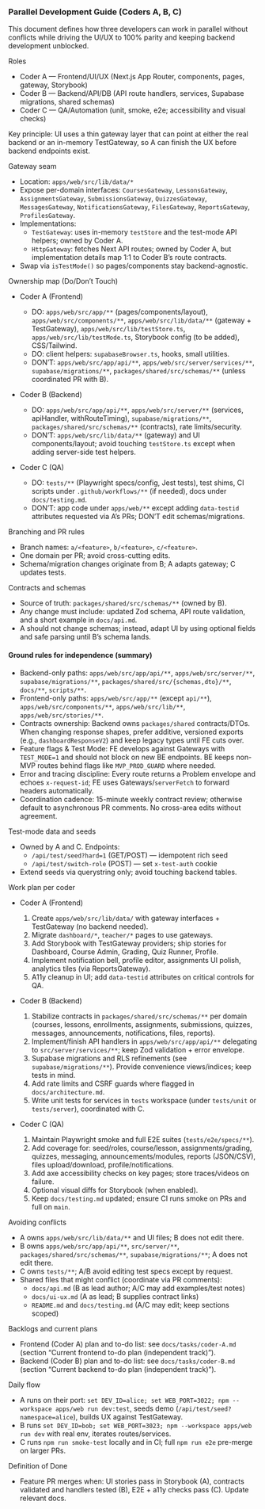 ### Parallel Development Guide (Coders A, B, C)

This document defines how three developers can work in parallel without conflicts while driving the UI/UX to 100% parity and keeping backend development unblocked.

Roles
- Coder A — Frontend/UI/UX (Next.js App Router, components, pages, gateway, Storybook)
- Coder B — Backend/API/DB (API route handlers, services, Supabase migrations, shared schemas)
- Coder C — QA/Automation (unit, smoke, e2e; accessibility and visual checks)

Key principle: UI uses a thin gateway layer that can point at either the real backend or an in-memory TestGateway, so A can finish the UX before backend endpoints exist.

Gateway seam
- Location: `apps/web/src/lib/data/*`
- Expose per-domain interfaces: `CoursesGateway`, `LessonsGateway`, `AssignmentsGateway`, `SubmissionsGateway`, `QuizzesGateway`, `MessagesGateway`, `NotificationsGateway`, `FilesGateway`, `ReportsGateway`, `ProfilesGateway`.
- Implementations:
  - `TestGateway`: uses in-memory `testStore` and the test-mode API helpers; owned by Coder A.
  - `HttpGateway`: fetches Next API routes; owned by Coder A, but implementation details map 1:1 to Coder B’s route contracts.
- Swap via `isTestMode()` so pages/components stay backend-agnostic.

Ownership map (Do/Don’t Touch)
- Coder A (Frontend)
  - DO: `apps/web/src/app/**` (pages/components/layout), `apps/web/src/components/**`, `apps/web/src/lib/data/**` (gateway + TestGateway), `apps/web/src/lib/testStore.ts`, `apps/web/src/lib/testMode.ts`, Storybook config (to be added), CSS/Tailwind.
  - DO: client helpers: `supabaseBrowser.ts`, hooks, small utilities.
  - DON’T: `apps/web/src/app/api/**`, `apps/web/src/server/services/**`, `supabase/migrations/**`, `packages/shared/src/schemas/**` (unless coordinated PR with B).

- Coder B (Backend)
  - DO: `apps/web/src/app/api/**`, `apps/web/src/server/**` (services, apiHandler, withRouteTiming), `supabase/migrations/**`, `packages/shared/src/schemas/**` (contracts), rate limits/security.
  - DON’T: `apps/web/src/lib/data/**` (gateway) and UI components/layout; avoid touching `testStore.ts` except when adding server-side test helpers.

- Coder C (QA)
  - DO: `tests/**` (Playwright specs/config, Jest tests), test shims, CI scripts under `.github/workflows/**` (if needed), docs under `docs/testing.md`.
  - DON’T: app code under `apps/web/**` except adding `data-testid` attributes requested via A’s PRs; DON’T edit schemas/migrations.

Branching and PR rules
- Branch names: `a/<feature>`, `b/<feature>`, `c/<feature>`.
- One domain per PR; avoid cross-cutting edits.
- Schema/migration changes originate from B; A adapts gateway; C updates tests.

Contracts and schemas
- Source of truth: `packages/shared/src/schemas/**` (owned by B).
- Any change must include: updated Zod schema, API route validation, and a short example in `docs/api.md`.
- A should not change schemas; instead, adapt UI by using optional fields and safe parsing until B’s schema lands.

#### Ground rules for independence (summary)

- Backend-only paths: `apps/web/src/app/api/**`, `apps/web/src/server/**`, `supabase/migrations/**`, `packages/shared/src/{schemas,dto}/**`, `docs/**`, `scripts/**`.
- Frontend-only paths: `apps/web/src/app/**` (except `api/**`), `apps/web/src/components/**`, `apps/web/src/lib/**`, `apps/web/src/stories/**`.
- Contracts ownership: Backend owns `packages/shared` contracts/DTOs. When changing response shapes, prefer additive, versioned exports (e.g., `dashboardResponseV2`) and keep legacy types until FE cuts over.
- Feature flags & Test Mode: FE develops against Gateways with `TEST_MODE=1` and should not block on new BE endpoints. BE keeps non-MVP routes behind flags like `MVP_PROD_GUARD` where needed.
- Error and tracing discipline: Every route returns a Problem envelope and echoes `x-request-id`; FE uses Gateways/`serverFetch` to forward headers automatically.
- Coordination cadence: 15-minute weekly contract review; otherwise default to asynchronous PR comments. No cross-area edits without agreement.

Test-mode data and seeds
- Owned by A and C. Endpoints:
  - `/api/test/seed?hard=1` (GET/POST) — idempotent rich seed
  - `/api/test/switch-role` (POST) — set `x-test-auth` cookie
- Extend seeds via querystring only; avoid touching backend tables.

Work plan per coder
- Coder A (Frontend)
  1) Create `apps/web/src/lib/data/` with gateway interfaces + TestGateway (no backend needed).
  2) Migrate `dashboard/*`, `teacher/*` pages to use gateways.
  3) Add Storybook with TestGateway providers; ship stories for Dashboard, Course Admin, Grading, Quiz Runner, Profile.
  4) Implement notification bell, profile editor, assignments UI polish, analytics tiles (via ReportsGateway).
  5) A11y cleanup in UI; add `data-testid` attributes on critical controls for QA.

- Coder B (Backend)
  1) Stabilize contracts in `packages/shared/src/schemas/**` per domain (courses, lessons, enrollments, assignments, submissions, quizzes, messages, announcements, notifications, files, reports).
  2) Implement/finish API handlers in `apps/web/src/app/api/**` delegating to `src/server/services/**`; keep Zod validation + error envelope.
  3) Supabase migrations and RLS refinements (see `supabase/migrations/**`). Provide convenience views/indices; keep tests in mind.
  4) Add rate limits and CSRF guards where flagged in `docs/architecture.md`.
  5) Write unit tests for services in `tests` workspace (under `tests/unit` or `tests/server`), coordinated with C.

- Coder C (QA)
  1) Maintain Playwright smoke and full E2E suites (`tests/e2e/specs/**`).
  2) Add coverage for: seed/roles, course/lesson, assignments/grading, quizzes, messaging, announcements/modules, reports (JSON/CSV), files upload/download, profile/notifications.
  3) Add axe accessibility checks on key pages; store traces/videos on failure.
  4) Optional visual diffs for Storybook (when enabled).
  5) Keep `docs/testing.md` updated; ensure CI runs smoke on PRs and full on `main`.

Avoiding conflicts
- A owns `apps/web/src/lib/data/**` and UI files; B does not edit there.
- B owns `apps/web/src/app/api/**`, `src/server/**`, `packages/shared/src/schemas/**`, `supabase/migrations/**`; A does not edit there.
- C owns `tests/**`; A/B avoid editing test specs except by request.
- Shared files that might conflict (coordinate via PR comments):
  - `docs/api.md` (B as lead author; A/C may add examples/test notes)
  - `docs/ui-ux.md` (A as lead; B supplies contract links)
  - `README.md` and `docs/testing.md` (A/C may edit; keep sections scoped)

Backlogs and current plans
- Frontend (Coder A) plan and to-do list: see `docs/tasks/coder-A.md` (section “Current frontend to-do plan (independent track)”).
- Backend (Coder B) plan and to-do list: see `docs/tasks/coder-B.md` (section “Current backend to-do plan (independent track)”).

Daily flow
- A runs on their port: `set DEV_ID=alice; set WEB_PORT=3022; npm --workspace apps/web run dev:test`, seeds demo (`/api/test/seed?namespace=alice`), builds UX against TestGateway.
- B runs `set DEV_ID=bob; set WEB_PORT=3023; npm --workspace apps/web run dev` with real env, iterates routes/services.
- C runs `npm run smoke-test` locally and in CI; full `npm run e2e` pre-merge on larger PRs.

Definition of Done
- Feature PR merges when: UI stories pass in Storybook (A), contracts validated and handlers tested (B), E2E + a11y checks pass (C). Update relevant docs.


